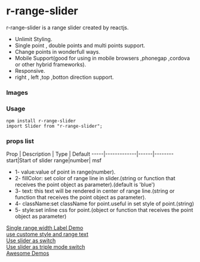 
# r-range-slider <br>
r-range-slider is a range slider created by reactjs.
- Unlimit Styling.
- Single point , double points and multi points support. 
- Change points in wonderfull ways.
- Mobile Support(good for using in mobile browsers ,phonegap ,cordova or other hybrid frameworks).
- Responsive.
- right , left ,top ,botton direction support.

### Images

<h3>Usage</h3>

```npm install r-range-slider``` <br/>
```import Slider from "r-range-slider";```
<h3>props list</h3>
Prop | Description | Type | Default
-----|-------------|------|--------
start|Start of slider range|number| msf

<ul>
      <li>1- value:value of point in range(number).</li>
      <li>2- fillColor: set color of range line in slider.(string or function that receives the point object as parameter).(default is 'blue')</li>
      <li>3- text: this text will be rendered in center of range line.(string or function that receives the point object as parameter).</li>
      <li>4- className:set className for point.useful in set style of point.(string)</li>
      <li>5- style:set inline css for point.(object or function that receives the point object as parameter)</li>
      </ul>
<a href="https://stackblitz.com/edit/r-slider-demo1?file=style.css">Single range width Label Demo</a><br/>
<a href="https://stackblitz.com/edit/r-slider-demo2?file=index.js">use custome style and range text</a><br/>
<a href="https://stackblitz.com/edit/react-9tuesa">Use slider as switch</a><br/>
<a href="https://stackblitz.com/edit/r-slider-triple-mode-switch?file=index.js">Use slider as triple mode switch</a><br/>
<a href="https://stackblitz.com/edit/awesome-sliders?file=index.js">Awesome Demos</a><br/>


         
         

